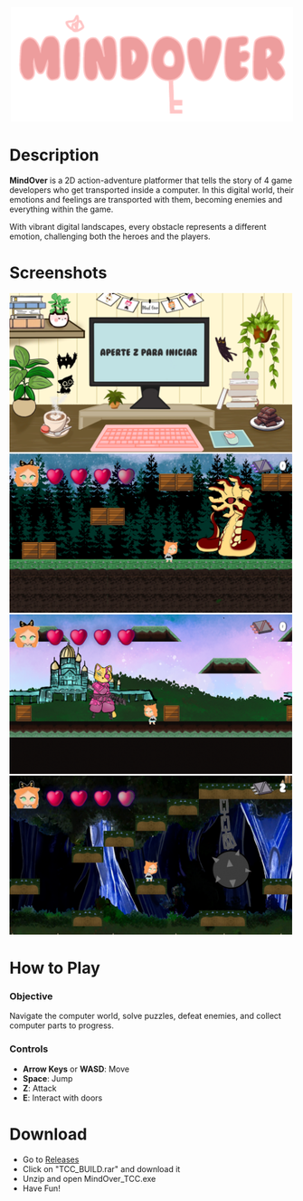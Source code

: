 <div align="center">
  <img src="MindOver_TCC/Assets/Sprites/UI/Title_MindOver.png" alt="Titulo" width="500">
</div>

# Description
<section id="description">
  <p>  
  <strong>MindOver</strong> is a 2D action-adventure platformer that tells the story of 4 game developers who get transported inside a computer. In this digital world, their emotions and feelings are transported with them, becoming enemies and everything within the game.
  </p>
  <p>
  With vibrant digital landscapes, every obstacle represents a different emotion, challenging both the heroes and the players.
  </p>
</section>

# Screenshots
<section id="screenshots">
  <img src="Screenshots/Menu_Screenshot.png" alt="MenuScreenshot" width="500">
  <img src="Screenshots/Pinheiros_Screenshot.png" alt="PinScreenshot" width="500">
  <img src="Screenshots/Cerejeiras_Screenshot.png" alt="CerScreenshot" width="500">
  <img src="Screenshots/Floresta_Screenshot.png" alt="FlorScreenshot" width="500">
</section>

# How to Play
<section id="how-to-play">  
  <h3>Objective</h3>
  <p>
    Navigate the computer world, solve puzzles, defeat enemies, and collect computer parts to progress.
  </p>
  
  <h3>Controls</h3>
  <ul>
    <li><strong>Arrow Keys</strong> or <strong>WASD</strong>: Move</li>
    <li><strong>Space</strong>: Jump</li>
    <li><strong>Z</strong>: Attack</li>    
    <li><strong>E</strong>: Interact with doors</li>
  </ul>
</section>

# Download
<section id="Download">
  <ul>
    <li>Go to <a href=https://github.com/Mura173/MindOver_TCC/releases/tag/V-1.0>Releases</a></li>
    <li>Click on "TCC_BUILD.rar" and download it</a></li>
    <li>Unzip and open MindOver_TCC.exe</li>
    <li>Have Fun!</li>
    </ul>
</section>

